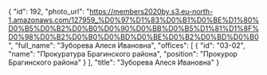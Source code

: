 {
    "id": 192,
    "photo_url": "https://members2020by.s3.eu-north-1.amazonaws.com/127959_%D0%97%D1%83%D0%B1%D0%BE%D1%80%D0%B5%D0%B2%D0%B0%D0%90%D0%BB%D0%B5%D1%81%D1%8F%D0%98%D0%B2%D0%B0%D0%BD%D0%BE%D0%B2%D0%BD%D0%B0",
    "full_name": "Зуборева Алеся Ивановна",
    "offices": [
        {
            "id": "03-02",
            "name": "Прокуратура Брагинского района",
            "position": "Прокурор Брагинского района"
        }
    ],
    "title": "Зуборева Алеся Ивановна"
}